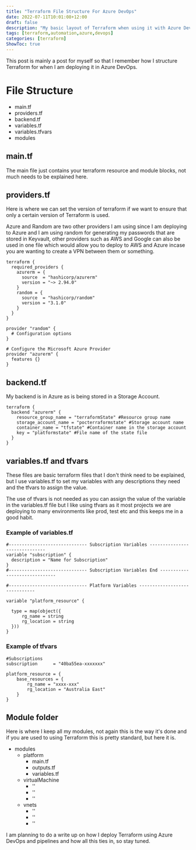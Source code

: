 ```yaml
---
title: "Terraform File Structure For Azure DevOps"
date: 2022-07-11T10:01:08+12:00
draft: false
description: "My basic layout of Terraform when using it with Azure DevOps"
tags: [terraform,automation,azure,devops]
categories: [terraform]
ShowToc: true
---
```

This post is mainly a post for myself so that I remember how I structure Terraform for when I am deploying it in Azure DevOps.

# File Structure

- main.tf
- providers.tf
- backend.tf
- variables.tf
- variables.tfvars
- modules

## main.tf
The main file just contains your terraform resource and module blocks, not much needs to be explained here.

## providers.tf
Here is where we can set the version of terraform if we want to ensure that only a certain version of Terraform is used.

Azure and Random are two other providers I am using since I am deploying to Azure and I am using random for generating my passwords that are stored in Keyvault, other providers such as AWS and Google can also be used in one file which would allow you to deploy to AWS and Azure incase you are wanting to create a VPN between them or something.

    terraform {
      required_providers {
        azurerm = {
          source  = "hashicorp/azurerm"
          version = "~> 2.94.0"
        }
        random = {
          source  = "hashicorp/random"
          version = "3.1.0"
        }
      }
    }

    provider "random" {
      # Configuration options
    }

    # Configure the Microsoft Azure Provider
    provider "azurerm" {
      features {}
    }

## backend.tf
My backend is in Azure as is being stored in a Storage Account.

    terraform {
      backend "azurerm" {
        resource_group_name = "terraformState" #Resource group name
        storage_account_name = "pocterraformstate" #Storage account name
        container_name = "tfstate" #Container name in the storage account
        key = "platformstate" #File name of the state file
      }
    }

## variables.tf and tfvars
These files are basic terraform files that I don't think need to be explained, but I use variables.tf to set my variables with any descriptions they need and the tfvars to assign the value.

The use of tfvars is not needed as you can assign the value of the variable in the variables.tf file but I like using tfvars as it most projects we are deploying to many environments like prod, test etc and this keeps me in a good habit.

### Example of variables.tf
    #------------------------------ Subscription Variables ------------------------------
    variable "subscription" {
      description = "Name for Subscription"
    }
    #------------------------------ Subscription Variables End ------------------------------

    #------------------------------ Platform Variables ------------------------------

    variable "platform_resource" {
    
      type = map(object({
          rg_name = string
          rg_location = string
      }))
    }

### Example of tfvars

    #Subscriptions
    subscription      = "40ba55ea-xxxxxxx"

    platform_resource = {
        base_resources = {
            rg_name = "xxxx-xxx"
            rg_location = "Australia East"
        }
    }

## Module folder
Here is where I keep all my modules, not again this is the way it's done and if you are used to using Terraform this is pretty standard, but here it is.

- modules
  - platform
    - main.tf
    - outputs.tf
    - variables.tf
  - virtualMachine
    - ''
    - ''
    - ''
  - vnets
    - ''
    - ''
    - ''

I am planning to do a write up on how I deploy Terraform using Azure DevOps and pipelines and how all this ties in, so stay tuned.